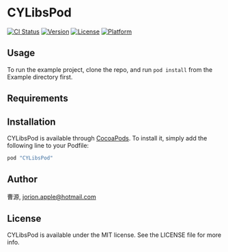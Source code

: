 # CYLibsPod

[![CI Status](http://img.shields.io/travis/曹源/CYLibsPod.svg?style=flat)](https://travis-ci.org/曹源/CYLibsPod)
[![Version](https://img.shields.io/cocoapods/v/CYLibsPod.svg?style=flat)](http://cocoapods.org/pods/CYLibsPod)
[![License](https://img.shields.io/cocoapods/l/CYLibsPod.svg?style=flat)](http://cocoapods.org/pods/CYLibsPod)
[![Platform](https://img.shields.io/cocoapods/p/CYLibsPod.svg?style=flat)](http://cocoapods.org/pods/CYLibsPod)

## Usage

To run the example project, clone the repo, and run `pod install` from the Example directory first.

## Requirements

## Installation

CYLibsPod is available through [CocoaPods](http://cocoapods.org). To install
it, simply add the following line to your Podfile:

```ruby
pod "CYLibsPod"
```

## Author

曹源, jorion.apple@hotmail.com

## License

CYLibsPod is available under the MIT license. See the LICENSE file for more info.
